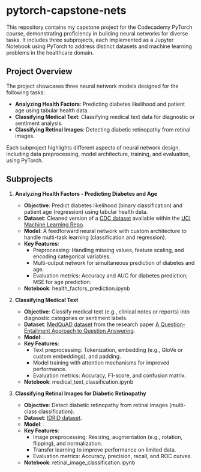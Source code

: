 # pytorch-capstone-nets
This repository contains my capstone project for the Codecademy PyTorch course, demonstrating proficiency in building neural networks for diverse tasks. It includes three subprojects, each implemented as a Jupyter Notebook using PyTorch to address distinct datasets and machine learning problems in the healthcare domain.
## Project Overview
The project showcases three neural network models designed for the following tasks:
 - **Analyzing Health Factors**: Predicting diabetes likelihood and patient age using tabular health data.
 - **Classifying Medical Text**: Classifying medical text data for diagnostic or sentiment analysis.
 - **Classifying Retinal Images**: Detecting diabetic retinopathy from retinal images.

Each subproject highlights different aspects of neural network design, including data preprocessing, model architecture, training, and evaluation, using PyTorch.

## Subprojects
  1. **Analyzing Health Factors - Predicting Diabetes and Age**
     - **Objective**: Predict diabetes likelihood (binary classification) and patient age (regression) using tabular health data.
     - **Dataset**: Сleaned version of a [CDC dataset](https://www.kaggle.com/datasets/cdc/behavioral-risk-factor-surveillance-system) available within the [UCI Machine Learning Repo](https://archive.ics.uci.edu/dataset/891/cdc+diabetes+health+indicators).
     - **Model**: A feedforward neural network with custom architecture to handle multi-task learning (classification and regression).
     - **Key Features**:
        - Preprocessing: Handling missing values, feature scaling, and encoding categorical variables.
        - Multi-output network for simultaneous prediction of diabetes and age.
        - Evaluation metrics: Accuracy and AUC for diabetes prediction; MSE for age prediction.
     - **Notebook**: health_factors_prediction.ipynb
  2. **Classifying Medical Text**
     - **Objective**: Classify medical text (e.g., clinical notes or reports) into diagnostic categories or sentiment labels.
     - **Dataset**: [MedQuAD dataset](https://github.com/abachaa/MedQuAD/tree/master) from the research paper [A Question-Entailment Approach to Question Answering](https://arxiv.org/pdf/1901.08079).
     - **Model**: .
     - **Key Features**:
        - Text preprocessing: Tokenization, embedding (e.g., GloVe or custom embeddings), and padding.
        - Model training with attention mechanisms for improved performance.
        - Evaluation metrics: Accuracy, F1-score, and confusion matrix.
     - **Notebook**: medical_text_classification.ipynb

  3. **Classifying Retinal Images for Diabetic Retinopathy**
     - **Objective**: Detect diabetic retinopathy from retinal images (multi-class classification).
     - **Dataset**: [IDRiD dataset](https://idrid.grand-challenge.org/Data/).
     - **Model**: .
     - **Key Features**:
        - Image preprocessing: Resizing, augmentation (e.g., rotation, flipping), and normalization.
        - Transfer learning to improve performance on limited data.
        - Evaluation metrics: Accuracy, precision, recall, and ROC curves.
     - **Notebook**: retinal_image_classification.ipynb


